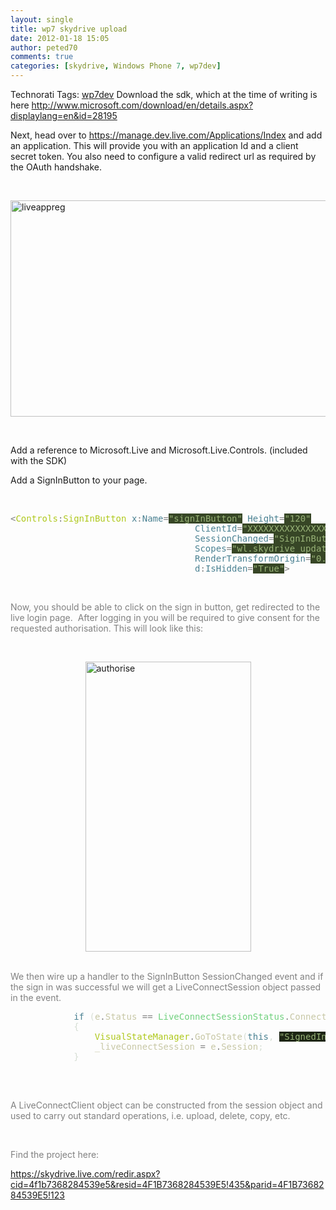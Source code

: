```yaml
---
layout: single
title: wp7 skydrive upload
date: 2012-01-18 15:05
author: peted70
comments: true
categories: [skydrive, Windows Phone 7, wp7dev]
---
```

<p>   <div style="display:inline;float:none;margin:0;padding:0;" id="scid:0767317B-992E-4b12-91E0-4F059A8CECA8:25cafb44-75f6-4a59-877b-4f5883b7b142" class="wlWriterEditableSmartContent">Technorati Tags: <a href="http://technorati.com/tags/wp7dev" rel="tag">wp7dev</a></div> Download the sdk, which at the time of writing is here <a title="http://www.microsoft.com/download/en/details.aspx?displaylang=en&amp;id=28195" href="http://www.microsoft.com/download/en/details.aspx?displaylang=en&amp;id=28195">http://www.microsoft.com/download/en/details.aspx?displaylang=en&amp;id=28195</a></p>  <p>Next, head over to <a title="https://manage.dev.live.com/Applications/Index" href="https://manage.dev.live.com/Applications/Index">https://manage.dev.live.com/Applications/Index</a> and add an application. This will provide you with an application Id and a client secret token. You also need to configure a valid redirect url as required by the OAuth handshake.</p>  <p>&#160;</p>  <p><a href="http://peted.azurewebsites.net/wp-content/uploads/2012/01/liveappreg.png"><img style="background-image:none;border-bottom:0;border-left:0;padding-left:0;padding-right:0;display:block;float:none;margin-left:auto;border-top:0;margin-right:auto;border-right:0;padding-top:0;" title="liveappreg" border="0" alt="liveappreg" src="http://peted.azurewebsites.net/wp-content/uploads/2012/01/liveappreg_thumb.png" width="552" height="346" /></a></p>  <p>&#160;</p>  <p>Add a reference to Microsoft.Live and Microsoft.Live.Controls. (included with the SDK)</p>  <p>Add a SignInButton to your page.</p>  <p>&#160;</p> <span style="color:gray;">   <pre class="code"><span style="color:gray;">&lt;</span><span style="color:#afc81c;">Controls</span><span style="color:gray;">:</span><span style="color:#afc81c;">SignInButton </span><span style="color:#498091;">x</span><span style="color:gray;">:</span><span style="color:#498091;">Name</span><span style="color:gray;">=</span><span style="background:#374626;color:#99b478;">&quot;signInButton&quot;</span><span style="color:#498091;"> Height</span><span style="color:gray;">=</span><span style="background:#374626;color:#99b478;">&quot;120&quot;
</span><span style="color:#d6ded4;">                                   </span><span style="color:#498091;">ClientId</span><span style="color:gray;">=</span><span style="background:#374626;color:#99b478;">&quot;XXXXXXXXXXXXXXXX&quot;
</span><span style="color:#d6ded4;">                                   </span><span style="color:#498091;">SessionChanged</span><span style="color:gray;">=</span><span style="background:#374626;color:#99b478;">&quot;SignInButtonSessionChanged&quot;
</span><span style="color:#d6ded4;">                                   </span><span style="color:#498091;">Scopes</span><span style="color:gray;">=</span><span style="background:#374626;color:#99b478;">&quot;wl.skydrive_update&quot;
</span><span style="color:#d6ded4;">                                   </span><span style="color:#498091;">RenderTransformOrigin</span><span style="color:gray;">=</span><span style="background:#374626;color:#99b478;">&quot;0.5,0.5&quot;</span><span style="color:#d6ded4;"> 
                                   </span><span style="color:#498091;">d</span><span style="color:gray;">:</span><span style="color:#498091;">IsHidden</span><span style="color:gray;">=</span><span style="background:#374626;color:#99b478;">&quot;True&quot;</span><span style="color:gray;">&gt;
</span></pre>

  <p>&#160;</p>

  
Now, you should be able to click on the sign in button, get redirected to the live login page.&#160; After logging in you will be required to give consent for the requested authorisation. This will look like this:</span>

<p>&#160;</p>

<p><a href="http://peted.azurewebsites.net/wp-content/uploads/2012/01/authorise.png"><img style="background-image:none;border-bottom:0;border-left:0;padding-left:0;padding-right:0;display:block;float:none;margin-left:auto;border-top:0;margin-right:auto;border-right:0;padding-top:0;" title="authorise" border="0" alt="authorise" src="http://peted.azurewebsites.net/wp-content/uploads/2012/01/authorise_thumb.png" width="265" height="464" /></a>&#160;</p>

<p>We then wire up a handler to the SignInButton SessionChanged event and if the sign in was successful we will get a LiveConnectSession object passed in the event.</p>

<pre class="code">            <span style="color:#498091;">if </span><span style="color:#d6ded4;">(</span><span style="color:#c7c7a5;">e</span><span style="color:gray;">.</span><span style="color:#c7c7a5;">Status </span><span style="color:gray;">== </span><span style="color:#70d17e;">LiveConnectSessionStatus</span><span style="color:gray;">.</span><span style="color:#c7c7a5;">Connected</span><span style="color:#d6ded4;">)
            {
                </span><span style="color:#afc81c;">VisualStateManager</span><span style="color:gray;">.</span><span style="color:#c7c7a5;">GoToState</span><span style="color:#d6ded4;">(</span><span style="color:#498091;">this</span><span style="color:#d6ded4;">, </span><span style="background:#1d2514;color:#99b478;">&quot;SignedIn&quot;</span><span style="color:#d6ded4;">, </span><span style="color:#498091;">true</span><span style="color:#d6ded4;">);
                </span><span style="color:#c7c7a5;">_liveConnectSession </span><span style="color:gray;">= </span><span style="color:#c7c7a5;">e</span><span style="color:gray;">.</span><span style="color:#c7c7a5;">Session</span><span style="color:#d6ded4;">;
            }

</span></pre>

<p>&#160;</p>

<p>A LiveConnectClient object can be constructed from the session object and used to carry out standard operations, i.e. upload, delete, copy, etc.</p>

<p>&#160;</p>

<p>Find the project here:</p>

<p><a title="https://skydrive.live.com/redir.aspx?cid=4f1b7368284539e5&amp;resid=4F1B7368284539E5!435&amp;parid=4F1B7368284539E5!123" href="https://skydrive.live.com/redir.aspx?cid=4f1b7368284539e5&amp;resid=4F1B7368284539E5!435&amp;parid=4F1B7368284539E5!123">https://skydrive.live.com/redir.aspx?cid=4f1b7368284539e5&amp;resid=4F1B7368284539E5!435&amp;parid=4F1B7368284539E5!123</a></p>
